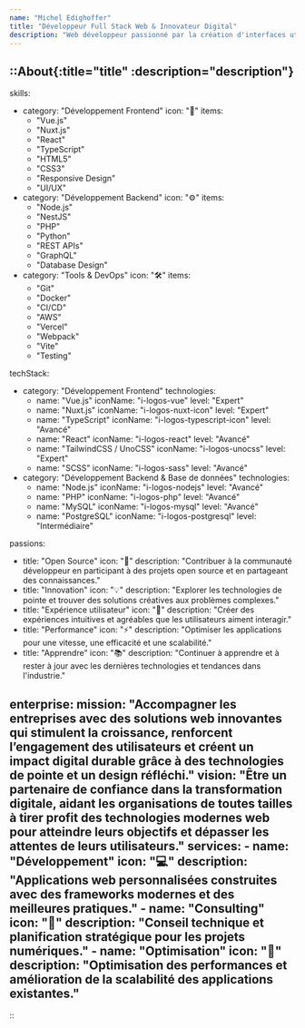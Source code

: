 ```yaml
---
name: "Michel Edighoffer"
title: "Développeur Full Stack Web & Innovateur Digital"
description: "Web développeur passionné par la création d'interfaces utilisateur modernes et réactives. Expert en développement web avec une expertise en HTML, CSS et JavaScript."
---
```


::About{:title="title" :description="description"}
---
skills:
  - category: "Développement Frontend"
    icon: "🎨"
    items: 
      - "Vue.js"
      - "Nuxt.js"
      - "React"
      - "TypeScript"
      - "HTML5"
      - "CSS3"
      - "Responsive Design"
      - "UI/UX"
  - category: "Développement Backend"
    icon: "⚙️"
    items: 
      - "Node.js"
      - "NestJS"
      - "PHP"
      - "Python"
      - "REST APIs"
      - "GraphQL"
      - "Database Design"
  - category: "Tools & DevOps"
    icon: "🛠️"
    items: 
      - "Git"
      - "Docker"
      - "CI/CD"
      - "AWS"
      - "Vercel"
      - "Webpack"
      - "Vite"
      - "Testing"

techStack:
  - category: "Développement Frontend"
    technologies:
      - name: "Vue.js"
        iconName: "i-logos-vue"
        level: "Expert" 
      - name: "Nuxt.js"
        iconName: "i-logos-nuxt-icon"
        level: "Expert" 
      - name: "TypeScript"
        iconName: "i-logos-typescript-icon"
        level: "Avancé" 
      - name: "React"
        iconName: "i-logos-react"
        level: "Avancé" 
      - name: "TailwindCSS / UnoCSS"
        iconName: "i-logos-unocss"
        level: "Expert" 
      - name: "SCSS"
        iconName: "i-logos-sass"
        level: "Avancé" 
  - category: "Développement Backend & Base de données"
    technologies:
      - name: "Node.js"
        iconName: "i-logos-nodejs"
        level: "Avancé" 
      - name: "PHP"
        iconName: "i-logos-php"
        level: "Avancé" 
      - name: "MySQL"
        iconName: "i-logos-mysql"
        level: "Avancé" 
      - name: "PostgreSQL"
        iconName: "i-logos-postgresql"
        level: "Intermédiaire" 

passions:
  - title: "Open Source"
    icon: "🌟"
    description: "Contribuer à la communauté développeur en participant à des projets open source et en partageant des connaissances."
  - title: "Innovation"
    icon: "💡"
    description: "Explorer les technologies de pointe et trouver des solutions créatives aux problèmes complexes."
  - title: "Expérience utilisateur"
    icon: "👥"
    description: "Créer des expériences intuitives et agréables que les utilisateurs aiment interagir."
  - title: "Performance"
    icon: "⚡"
    description: "Optimiser les applications pour une vitesse, une efficacité et une scalabilité."
  - title: "Apprendre"
    icon: "📚"
    description: "Continuer à apprendre et à rester à jour avec les dernières technologies et tendances dans l'industrie."

enterprise:
  mission: "Accompagner les entreprises avec des solutions web innovantes qui stimulent la croissance, renforcent l’engagement des utilisateurs et créent un impact digital durable grâce à des technologies de pointe et un design réfléchi."
  vision: "Être un partenaire de confiance dans la transformation digitale, aidant les organisations de toutes tailles à tirer profit des technologies modernes web pour atteindre leurs objectifs et dépasser les attentes de leurs utilisateurs."
  services:
    - name: "Développement"
      icon: "💻"
      description: "Applications web personnalisées construites avec des frameworks modernes et des meilleures pratiques."
    - name: "Consulting"
      icon: "🎯"
      description: "Conseil technique et planification stratégique pour les projets numériques."
    - name: "Optimisation"
      icon: "🚀"
      description: "Optimisation des performances et amélioration de la scalabilité des applications existantes."
---
::